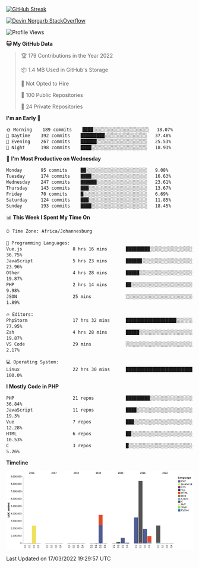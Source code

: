 
[![GitHub Streak](http://github-readme-streak-stats.herokuapp.com?user=DevinNorgarb&date_format=M%20j%5B%2C%20Y%5D)](https://git.io/streak-stats)


[![Devin Norgarb StackOverflow](https://github-readme-stackoverflow.vercel.app/?userID=4993755)](https://stackoverflow.com/users/4993755/devin-norgarb)

<!--START_SECTION:waka-->
![Profile Views](http://img.shields.io/badge/Profile%20Views-3-blue)

**🐱 My GitHub Data** 

> 🏆 179 Contributions in the Year 2022
 > 
> 📦 1.4 MB Used in GitHub's Storage 
 > 
> 🚫 Not Opted to Hire
 > 
> 📜 100 Public Repositories 
 > 
> 🔑 24 Private Repositories  
 > 
**I'm an Early 🐤** 

```text
🌞 Morning    189 commits    ████░░░░░░░░░░░░░░░░░░░░░   18.07% 
🌆 Daytime    392 commits    █████████░░░░░░░░░░░░░░░░   37.48% 
🌃 Evening    267 commits    ██████░░░░░░░░░░░░░░░░░░░   25.53% 
🌙 Night      198 commits    ████░░░░░░░░░░░░░░░░░░░░░   18.93%

```
📅 **I'm Most Productive on Wednesday** 

```text
Monday       95 commits     ██░░░░░░░░░░░░░░░░░░░░░░░   9.08% 
Tuesday      174 commits    ████░░░░░░░░░░░░░░░░░░░░░   16.63% 
Wednesday    247 commits    ██████░░░░░░░░░░░░░░░░░░░   23.61% 
Thursday     143 commits    ███░░░░░░░░░░░░░░░░░░░░░░   13.67% 
Friday       70 commits     █░░░░░░░░░░░░░░░░░░░░░░░░   6.69% 
Saturday     124 commits    ███░░░░░░░░░░░░░░░░░░░░░░   11.85% 
Sunday       193 commits    ████░░░░░░░░░░░░░░░░░░░░░   18.45%

```


📊 **This Week I Spent My Time On** 

```text
⌚︎ Time Zone: Africa/Johannesburg

💬 Programming Languages: 
Vue.js                   8 hrs 16 mins       █████████░░░░░░░░░░░░░░░░   36.75% 
JavaScript               5 hrs 23 mins       ██████░░░░░░░░░░░░░░░░░░░   23.96% 
Other                    4 hrs 28 mins       █████░░░░░░░░░░░░░░░░░░░░   19.87% 
PHP                      2 hrs 14 mins       ██░░░░░░░░░░░░░░░░░░░░░░░   9.98% 
JSON                     25 mins             ░░░░░░░░░░░░░░░░░░░░░░░░░   1.89%

🔥 Editors: 
PhpStorm                 17 hrs 32 mins      ███████████████████░░░░░░   77.95% 
Zsh                      4 hrs 28 mins       █████░░░░░░░░░░░░░░░░░░░░   19.87% 
VS Code                  29 mins             ░░░░░░░░░░░░░░░░░░░░░░░░░   2.17%

💻 Operating System: 
Linux                    22 hrs 30 mins      █████████████████████████   100.0%

```

**I Mostly Code in PHP** 

```text
PHP                      21 repos            █████████░░░░░░░░░░░░░░░░   36.84% 
JavaScript               11 repos            ████░░░░░░░░░░░░░░░░░░░░░   19.3% 
Vue                      7 repos             ███░░░░░░░░░░░░░░░░░░░░░░   12.28% 
HTML                     6 repos             ██░░░░░░░░░░░░░░░░░░░░░░░   10.53% 
C                        3 repos             █░░░░░░░░░░░░░░░░░░░░░░░░   5.26%

```


**Timeline**

![Chart not found](https://raw.githubusercontent.com/DevinNorgarb/DevinNorgarb/main/charts/bar_graph.png) 


 Last Updated on 17/03/2022 19:29:57 UTC
<!--END_SECTION:waka-->

